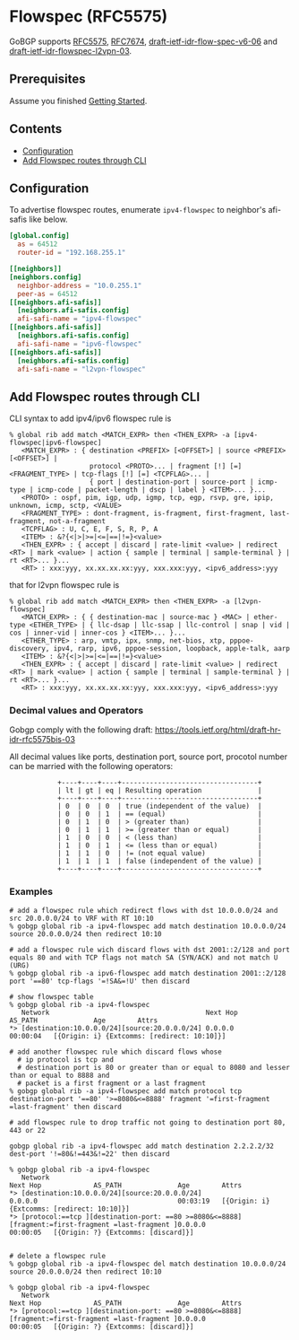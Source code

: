 # Flowspec (RFC5575)

GoBGP supports [RFC5575](https://tools.ietf.org/html/rfc5575),
[RFC7674](https://tools.ietf.org/html/rfc7674), 
[draft-ietf-idr-flow-spec-v6-06](https://tools.ietf.org/html/draft-ietf-idr-flow-spec-v6-06) 
and [draft-ietf-idr-flowspec-l2vpn-03](https://tools.ietf.org/html/draft-ietf-idr-flowspec-l2vpn-03).

## Prerequisites

Assume you finished [Getting Started](https://github.com/osrg/gobgp/blob/master/docs/sources/getting-started.md).

## Contents
- [Configuration](#section0)
- [Add Flowspec routes through CLI](#section1)

## <a name="section0"> Configuration

To advertise flowspec routes, enumerate `ipv4-flowspec` to neighbor's
afi-safis like below.

```toml
[global.config]
  as = 64512
  router-id = "192.168.255.1"

[[neighbors]]
[neighbors.config]
  neighbor-address = "10.0.255.1"
  peer-as = 64512
[[neighbors.afi-safis]]
  [neighbors.afi-safis.config]
  afi-safi-name = "ipv4-flowspec"
[[neighbors.afi-safis]]
  [neighbors.afi-safis.config]
  afi-safi-name = "ipv6-flowspec"
[[neighbors.afi-safis]]
  [neighbors.afi-safis.config]
  afi-safi-name = "l2vpn-flowspec"
```

## <a name="section1"> Add Flowspec routes through CLI

CLI syntax to add ipv4/ipv6 flowspec rule is

```shell
% global rib add match <MATCH_EXPR> then <THEN_EXPR> -a [ipv4-flowspec|ipv6-flowspec]
   <MATCH_EXPR> : { destination <PREFIX> [<OFFSET>] | source <PREFIX> [<OFFSET>] |
                    protocol <PROTO>... | fragment [!] [=] <FRAGMENT_TYPE> | tcp-flags [!] [=] <TCPFLAG>... |
                    { port | destination-port | source-port | icmp-type | icmp-code | packet-length | dscp | label } <ITEM>... }...
   <PROTO> : ospf, pim, igp, udp, igmp, tcp, egp, rsvp, gre, ipip, unknown, icmp, sctp, <VALUE>
   <FRAGMENT_TYPE> : dont-fragment, is-fragment, first-fragment, last-fragment, not-a-fragment
   <TCPFLAG> : U, C, E, F, S, R, P, A
   <ITEM> : &?{<|>|>=|<=|==|!=}<value>
   <THEN_EXPR> : { accept | discard | rate-limit <value> | redirect <RT> | mark <value> | action { sample | terminal | sample-terminal } | rt <RT>... }...
   <RT> : xxx:yyy, xx.xx.xx.xx:yyy, xxx.xxx:yyy, <ipv6_address>:yyy
```

that for l2vpn flowspec rule is

``` shell
% global rib add match <MATCH_EXPR> then <THEN_EXPR> -a [l2vpn-flowspec]
   <MATCH_EXPR> : { { destination-mac | source-mac } <MAC> | ether-type <ETHER_TYPE> | { llc-dsap | llc-ssap | llc-control | snap | vid | cos | inner-vid | inner-cos } <ITEM>... }...
   <ETHER_TYPE> : arp, vmtp, ipx, snmp, net-bios, xtp, pppoe-discovery, ipv4, rarp, ipv6, pppoe-session, loopback, apple-talk, aarp
   <ITEM> : &?{<|>|>=|<=|==|!=}<value>
   <THEN_EXPR> : { accept | discard | rate-limit <value> | redirect <RT> | mark <value> | action { sample | terminal | sample-terminal } | rt <RT>... }...
   <RT> : xxx:yyy, xx.xx.xx.xx:yyy, xxx.xxx:yyy, <ipv6_address>:yyy
```
### Decimal values and Operators

Gobgp comply with the following draft: https://tools.ietf.org/html/draft-hr-idr-rfc5575bis-03

All decimal values like ports, destination port, source port, procotol number can be married with the following operators:
```
            +----+----+----+----------------------------------+
            | lt | gt | eq | Resulting operation              |
            +----+----+----+----------------------------------+
            | 0  | 0  | 0  | true (independent of the value)  |
            | 0  | 0  | 1  | == (equal)                       |
            | 0  | 1  | 0  | > (greater than)                 |
            | 0  | 1  | 1  | >= (greater than or equal)       |
            | 1  | 0  | 0  | < (less than)                    |
            | 1  | 0  | 1  | <= (less than or equal)          |
            | 1  | 1  | 0  | != (not equal value)             |
            | 1  | 1  | 1  | false (independent of the value) |
            +----+----+----+----------------------------------+
```
### Examples

```shell
# add a flowspec rule which redirect flows with dst 10.0.0.0/24 and src 20.0.0.0/24 to VRF with RT 10:10
% gobgp global rib -a ipv4-flowspec add match destination 10.0.0.0/24 source 20.0.0.0/24 then redirect 10:10

# add a flowspec rule wich discard flows with dst 2001::2/128 and port equals 80 and with TCP flags not match SA (SYN/ACK) and not match U (URG)
% gobgp global rib -a ipv6-flowspec add match destination 2001::2/128 port '==80' tcp-flags '=!SA&=!U' then discard

# show flowspec table
% gobgp global rib -a ipv4-flowspec
   Network                                       Next Hop             AS_PATH              Age        Attrs
*> [destination:10.0.0.0/24][source:20.0.0.0/24] 0.0.0.0                                   00:00:04   [{Origin: i} {Extcomms: [redirect: 10:10]}]

# add another flowspec rule which discard flows whose
  # ip protocol is tcp and
  # destination port is 80 or greater than or equal to 8080 and lesser than or equal to 8888 and
  # packet is a first fragment or a last fragment
% gobgp global rib -a ipv4-flowspec add match protocol tcp destination-port '==80' '>=8080&<=8888' fragment '=first-fragment =last-fragment' then discard

# add flowspec rule to drop traffic not going to destination port 80, 443 or 22

gobgp global rib -a ipv4-flowspec add match destination 2.2.2.2/32 dest-port '!=80&!=443&!=22' then discard

% gobgp global rib -a ipv4-flowspec
   Network                                                                                          Next Hop             AS_PATH              Age        Attrs
*> [destination:10.0.0.0/24][source:20.0.0.0/24]                                                    0.0.0.0                                   00:03:19   [{Origin: i} {Extcomms: [redirect: 10:10]}]
*> [protocol:==tcp ][destination-port: ==80 >=8080&<=8888][fragment:=first-fragment =last-fragment ]0.0.0.0                                   00:00:05   [{Origin: ?} {Extcomms: [discard]}]


# delete a flowspec rule
% gobgp global rib -a ipv4-flowspec del match destination 10.0.0.0/24 source 20.0.0.0/24 then redirect 10:10

% gobgp global rib -a ipv4-flowspec
   Network                                                                                          Next Hop             AS_PATH              Age        Attrs
*> [protocol:==tcp ][destination-port: ==80 >=8080&<=8888][fragment:=first-fragment =last-fragment ]0.0.0.0                                   00:00:05   [{Origin: ?} {Extcomms: [discard]}]
```
